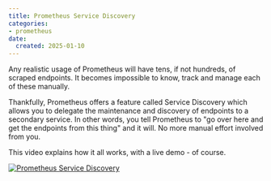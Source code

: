 ```yaml
---
title: Prometheus Service Discovery
categories:
- prometheus
date:
  created: 2025-01-10
---
```


Any realistic usage of Prometheus will have tens, if not hundreds, of scraped endpoints. It becomes impossible to know, track and manage each of these manually.

Thankfully, Prometheus offers a feature called Service Discovery which allows you to delegate the maintenance and discovery of endpoints to a secondary service. In other words, you tell Prometheus to "go over here and get the endpoints from this thing" and it will. No more manual effort involved from you.

This video explains how it all works, with a live demo - of course.

<!-- more -->

[![Prometheus Service Discovery](https://img.youtube.com/vi/wNCuojBXwiM/0.jpg)](https://www.youtube.com/watch?v=wNCuojBXwiM)